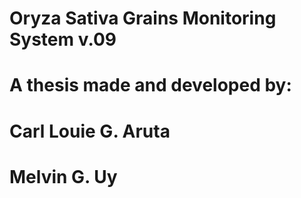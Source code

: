 # Oryza Sativa Grains Monitoring System v.09
# A thesis made and developed by:
#		Carl Louie G. Aruta
#		Melvin G. Uy